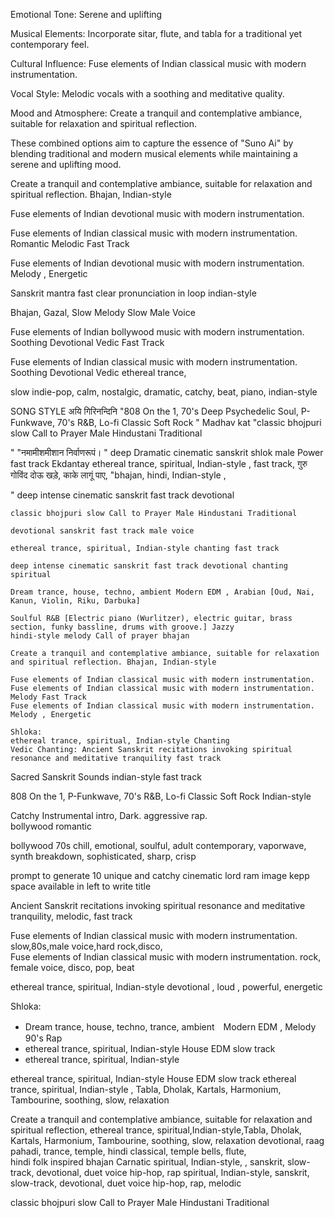 Emotional Tone: Serene and uplifting

Musical Elements: Incorporate sitar, flute, and tabla for a traditional yet contemporary feel.

Cultural Influence: Fuse elements of Indian classical music with modern instrumentation.

Vocal Style: Melodic vocals with a soothing and meditative quality.

Mood and Atmosphere: Create a tranquil and contemplative ambiance, suitable for relaxation and spiritual reflection.

These combined options aim to capture the essence of "Suno Ai" by blending traditional and modern musical elements while maintaining a serene and uplifting mood.

Create a tranquil and contemplative ambiance, suitable for relaxation and spiritual reflection. Bhajan, Indian-style

Fuse elements of Indian devotional music with modern instrumentation.

Fuse elements of Indian classical music with modern instrumentation. Romantic Melodic Fast Track

Fuse elements of Indian devotional music with modern instrumentation. Melody , Energetic 


Sanskrit mantra fast clear pronunciation in loop indian-style


Bhajan,  Gazal,  Slow Melody  Slow Male Voice

Fuse elements of Indian bollywood music with modern instrumentation. Soothing  Devotional Vedic Fast Track

Fuse elements of Indian classical music with modern instrumentation. Soothing  Devotional Vedic ethereal trance,

slow indie-pop, calm, nostalgic, dramatic, catchy, beat, piano, indian-style

SONG	STYLE
अयि गिरिनन्दिनि	"808 On the 1, 
70's Deep Psychedelic Soul, 
P-Funkwave, 
70's R&B, 
Lo-fi Classic Soft Rock  "
Madhav kat	"classic bhojpuri slow Call to Prayer Male Hindustani Traditional

"
"नमामीशमीशान निर्वाणरूपं। 
"	deep Dramatic cinematic sanskrit shlok male Power fast track
Ekdantay	ethereal trance, spiritual, Indian-style , fast track, 
गुरु गोविंद दोऊ खड़े, काके लागूं पाए,	"bhajan, hindi, Indian-style , 

"
	deep intense cinematic sanskrit fast track devotional

	classic bhojpuri slow Call to Prayer Male Hindustani Traditional

	devotional sanskrit fast track male voice

	ethereal trance, spiritual, Indian-style chanting fast track
	
	deep intense cinematic sanskrit fast track devotional chanting spiritual
	
	Dream trance, house, techno, ambient Modern EDM , Arabian [Oud, Nai, Kanun, Violin, Riku, Darbuka]

	Soulful R&B [Electric piano (Wurlitzer), electric guitar, brass section, funky bassline, drums with groove.] Jazzy
	hindi-style melody Call of prayer bhajan

	Create a tranquil and contemplative ambiance, suitable for relaxation and spiritual reflection. Bhajan, Indian-style
	
	Fuse elements of Indian classical music with modern instrumentation.
	Fuse elements of Indian classical music with modern instrumentation. Melody Fast Track
	Fuse elements of Indian classical music with modern instrumentation. Melody , Energetic

	Shloka:
	ethereal trance, spiritual, Indian-style Chanting
	Vedic Chanting: Ancient Sanskrit recitations invoking spiritual resonance and meditative tranquility fast track

Sacred Sanskrit Sounds indian-style 
fast track


808 On the 1, 
P-Funkwave, 
70's R&B, 
Lo-fi Classic Soft Rock Indian-style


Catchy Instrumental intro,  Dark.  aggressive rap.   
bollywood romantic

bollywood 70s chill, emotional, soulful, adult contemporary, vaporwave, synth breakdown, sophisticated, sharp, crisp



prompt to generate  10 unique and catchy cinematic lord ram image  kepp space available in left to write title


Ancient Sanskrit recitations invoking spiritual resonance and meditative tranquility, melodic, fast track

Fuse elements of Indian classical music with modern instrumentation. slow,80s,male voice,hard rock,disco,  
Fuse elements of Indian classical music with modern instrumentation.  rock,   female voice,   disco,  pop, beat

ethereal trance,  spiritual,  Indian-style devotional ,  loud ,  powerful,  energetic



Shloka:
- Dream trance, house, techno, trance, ambient　Modern EDM , Melody  90's Rap
- ethereal trance, spiritual,  Indian-style House EDM slow track
- ethereal trance, spiritual,  Indian-style 

ethereal trance, spiritual,  Indian-style House EDM slow track
ethereal trance,  spiritual,   Indian-style ,  Tabla,  Dholak,  Kartals,  Harmonium,  Tambourine,  soothing,  slow,  relaxation

Create a tranquil and contemplative ambiance,  suitable for relaxation and spiritual reflection, 
ethereal trance, spiritual,Indian-style,Tabla, Dholak, Kartals, Harmonium, Tambourine, soothing, slow, relaxation
devotional,   raag pahadi,  trance,  temple,  hindi classical,  temple bells,  flute,   
hindi folk inspired bhajan
Carnatic 
spiritual,  Indian-style, ,  sanskrit,  slow-track,  devotional,  duet voice hip-hop,  rap
spiritual, Indian-style, sanskrit, slow-track, devotional, duet voice hip-hop, rap, melodic

classic bhojpuri slow Call to Prayer Male Hindustani Traditional